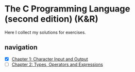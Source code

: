 # The C Programming Language (second edition) (K&R)

Here I collect my solutions for exercises.

## navigation
  * [x] [Chapter 1: Character Input and Output](./src/chapter-1/README.md)
  * [ ] [Chapter 2: Types, Operators and Expressions](./src/chapter-2/README.md)
